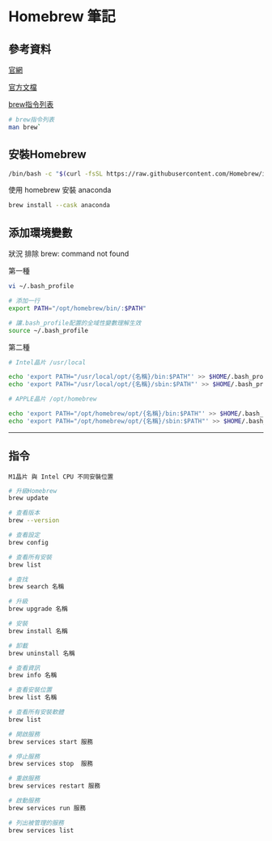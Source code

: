 # Homebrew 筆記

## 參考資料

[官網](https://brew.sh/)

[官方文檔](https://docs.brew.sh/)

[brew指令列表](https://docs.brew.sh/Manpage)

```bash
# brew指令列表
man brew`
```

## 安裝Homebrew
```bash
/bin/bash -c "$(curl -fsSL https://raw.githubusercontent.com/Homebrew/install/HEAD/install.sh)"
```

使用 homebrew 安裝 anaconda
```bash
brew install --cask anaconda
```

## 添加環境變數 

狀況 排除 brew: command not found

第一種
```bash
vi ~/.bash_profile

# 添加一行
export PATH="/opt/homebrew/bin/:$PATH"

# 讓.bash_profile配置的全域性變數理解生效
source ~/.bash_profile
```

第二種
```bash
# Intel晶片 /usr/local

echo 'export PATH="/usr/local/opt/{名稱}/bin:$PATH"' >> $HOME/.bash_profile
echo 'export PATH="/usr/local/opt/{名稱}/sbin:$PATH"' >> $HOME/.bash_profile

# APPLE晶片 /opt/homebrew

echo 'export PATH="/opt/homebrew/opt/{名稱}/bin:$PATH"' >> $HOME/.bash_profile
echo 'export PATH="/opt/homebrew/opt/{名稱}/sbin:$PATH"' >> $HOME/.bash_profile
```

---
## 指令

`M1晶片 與 Intel CPU 不同安裝位置`

```bash
# 升級Homebrew
brew update

# 查看版本
brew --version

# 查看設定
brew config

# 查看所有安裝
brew list

# 查找
brew search 名稱

# 升級
brew upgrade 名稱

# 安裝
brew install 名稱

# 卸載
brew uninstall 名稱

# 查看資訊
brew info 名稱

# 查看安裝位置
brew list 名稱

# 查看所有安裝軟體
brew list

# 開啟服務
brew services start 服務

# 停止服務
brew services stop  服務

# 重啟服務
brew services restart 服務

# 啟動服務
brew services run 服務

# 列出被管理的服務
brew services list
```